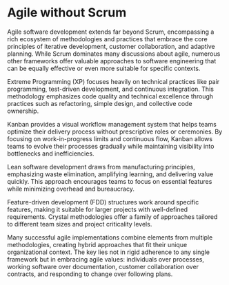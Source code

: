 # Agile without Scrum

Agile software development extends far beyond Scrum, encompassing a rich ecosystem of methodologies and practices that embrace the core principles of iterative development, customer collaboration, and adaptive planning. While Scrum dominates many discussions about agile, numerous other frameworks offer valuable approaches to software engineering that can be equally effective or even more suitable for specific contexts.

Extreme Programming (XP) focuses heavily on technical practices like pair programming, test-driven development, and continuous integration. This methodology emphasizes code quality and technical excellence through practices such as refactoring, simple design, and collective code ownership.

Kanban provides a visual workflow management system that helps teams optimize their delivery process without prescriptive roles or ceremonies. By focusing on work-in-progress limits and continuous flow, Kanban allows teams to evolve their processes gradually while maintaining visibility into bottlenecks and inefficiencies.

Lean software development draws from manufacturing principles, emphasizing waste elimination, amplifying learning, and delivering value quickly. This approach encourages teams to focus on essential features while minimizing overhead and bureaucracy.

Feature-driven development (FDD) structures work around specific features, making it suitable for larger projects with well-defined requirements. Crystal methodologies offer a family of approaches tailored to different team sizes and project criticality levels.

Many successful agile implementations combine elements from multiple methodologies, creating hybrid approaches that fit their unique organizational context. The key lies not in rigid adherence to any single framework but in embracing agile values: individuals over processes, working software over documentation, customer collaboration over contracts, and responding to change over following plans.
